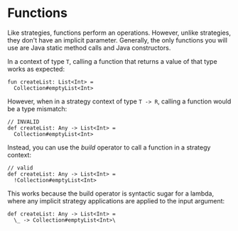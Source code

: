 # Functions
Like strategies, functions perform an operations. However, unlike strategies, they don't have an implicit parameter. Generally, the only functions you will use are Java static method calls and Java constructors.

In a context of type `T`, calling a function that returns a value of that type works as expected:

```tego
fun createList: List<Int> =
  Collection#emptyList<Int>
```

However, when in a strategy context of type `T -> R`, calling a function would be a type mismatch:

```tego
// INVALID
def createList: Any -> List<Int> =
  Collection#emptyList<Int>
```

Instead, you can use the _build_ operator to call a function in a strategy context:

```tego
// valid
def createList: Any -> List<Int> =
  !Collection#emptyList<Int>
```

This works because the build operator is syntactic sugar for a lambda, where any implicit strategy applications are applied to the input argument:

```tego
def createList: Any -> List<Int> =
  \_ -> Collection#emptyList<Int>\
```

